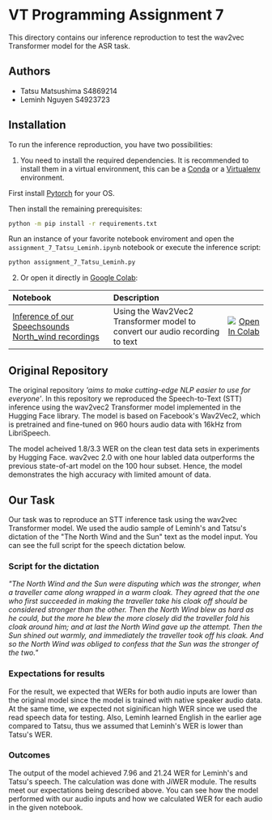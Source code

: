 # VT Programming Assignment 7

This directory contains our inference reproduction to test the wav2vec Transformer model for the ASR task.

## Authors

- Tatsu Matsushima S4869214
- Leminh Nguyen S4923723

## Installation

To run the inference reproduction, you have two possibilities:

1. You need to install the required dependencies. It is recommended to install them in a virtual environment, this can be a [Conda](https://docs.conda.io/en/latest/) or a [Virtualenv](https://virtualenv.pypa.io/en/latest/) environment.

First install [Pytorch](https://pytorch.org/get-started/locally/) for your OS.

Then install the remaining prerequisites:

```sh
python -m pip install -r requirements.txt
```

Run an instance of your favorite notebook enviroment and open the `assignment_7_Tatsu_Leminh.ipynb` notebook or execute the inference script:

```sh
python assignment_7_Tatsu_Leminh.py
```

2. Or open it directly in [Google Colab](https://colab.research.google.com/):

| Notebook                                                     | Description                                                  |                                                              |
| :----------------------------------------------------------- | :----------------------------------------------------------- | -----------------------------------------------------------: |
| [Inference of our Speechsounds North_wind recordings](https://colab.research.google.com/drive/1miIUmG_4x8fNbpJ0X8FrwxIJMm3SmUbx?usp=sharing) | Using the Wav2Vec2 Transformer model to convert our audio recording to text | [![Open In Colab](https://colab.research.google.com/assets/colab-badge.svg)](https://colab.research.google.com/drive/1miIUmG_4x8fNbpJ0X8FrwxIJMm3SmUbx?usp=sharing) |

## Original Repository

The original repository *'aims to make cutting-edge NLP easier to use for everyone'*. In this repository we reproduced the Speech-to-Text (STT) inference using the wav2vec2 Transformer model implemented in the Hugging Face library. The model is based on Facebook's Wav2Vec2, which is pretrained and fine-tuned on 960 hours audio data with 16kHz from LibriSpeech.

The model acheived 1.8/3.3 WER on the clean test data sets in experiments by Hugging Face. wav2vec 2.0 with one hour labled data outperforms the previous state-of-art model on the 100 hour subset. Hence, the model demonstrates the high accuracy with limited amount of data.

## Our Task

Our task was to reproduce an STT inference task using the wav2vec Transformer model. We used the audio sample of Leminh's and Tatsu's dictation of the "The North Wind and the Sun" text as the model input. You can see the full script for the speech dictation below.

### Script for the dictation

*"The North Wind and the Sun were disputing which was the stronger, when a traveller came along wrapped in a warm cloak. They agreed that the one who first succeeded in making the traveller take his cloak off should be considered stronger than the other. Then the North Wind blew as hard as he could, but the more he blew the more closely did the traveller fold his cloak around him; and at last the North Wind gave up the attempt. Then the Sun shined out warmly, and immediately the traveller took off his cloak. And so the North Wind was obliged to confess that the Sun was the stronger of the two."*

### Expectations for results
For the result, we expected that WERs for both audio inputs are lower than the original model since the model is trained with native speaker audio data. At the same time, we expected not siginifican high WER since we used the read speech data for testing. Also, Leminh learned English in the earlier age compared to Tatsu, thus we assumed that Leminh's WER is lower than Tatsu's WER. 

### Outcomes
The output of the model achieved 7.96 and 21.24 WER for Leminh's and Tatsu's speech. The calculation was done with JiWER module. The results meet our expectations being described above. You can see how the model performed with our audio inputs and how we calculated WER for each audio in the given notebook. 
